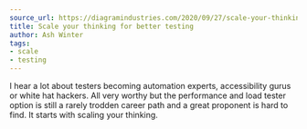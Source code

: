 ```yaml
---
source_url: https://diagramindustries.com/2020/09/27/scale-your-thinking-for-better-testing/
title: Scale your thinking for better testing
author: Ash Winter
tags:
- scale
- testing
---
```


I hear a lot about testers becoming automation experts, accessibility gurus or white hat hackers. All very worthy but the performance and load tester option is still a rarely trodden career path and a great proponent is hard to find. It starts with scaling your thinking.
